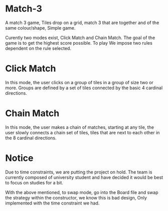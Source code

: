 # Match-3
A match 3 game, Tiles drop on a grid, match 3 that are together and of the same colour/shape, Simple game.

Curently two modes exist, Click Match and Chain Match. The goal of the game is to get the highest score possible. To play We impose two rules dependent on the rule selected.

<h1>Click Match</h1>
  In this mode, the user clicks on a group of tiles in a group of size two or more. Groups are defined by a set of tiles connected by the basic 4 cardinal directions.
<h1>Chain Match</h1>  
  In this mode, the user makes a chain of matches, starting at any tile, the user slowly connects a chain set of tiles, tiles that are next to each other in the 8 cardinal directions.
<h1>Notice</h1>  
Due to time constraints, we are putting the project on hold. The team is currently composed of university student and have decided it would be best to focus on studies for a bit.

With the above mentioned, to swap mode, go into the Board file and swap the strategy within the constructor, we know this is bad design, Only implemented with the time constraint we had.

